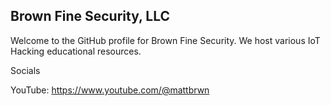 ## Brown Fine Security, LLC

Welcome to the GitHub profile for Brown Fine Security. We host various IoT Hacking educational resources.

Socials

YouTube: https://www.youtube.com/@mattbrwn


